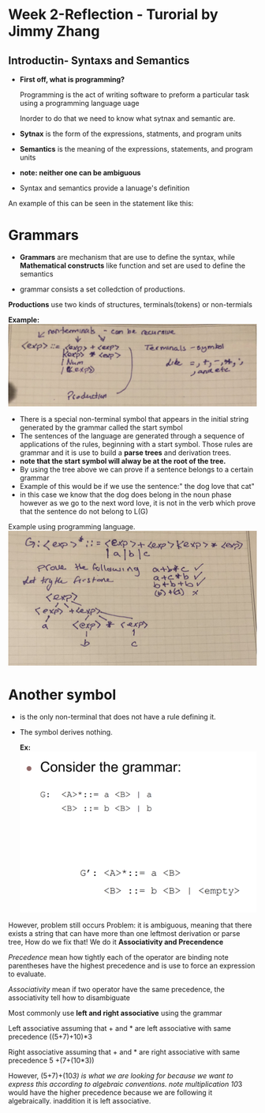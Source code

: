# Week 2-Reflection - Turorial by Jimmy Zhang
## Introductin- Syntaxs and Semantics
- **First off, what is programming?**

    Programming is the act of writing software to preform a particular task using a programming language uage

    Inorder to do that we need to know what sytnax and semantic are.

- **Sytnax** is the form of the expressions, statments, and  program units


- **Semantics** is the meaning of the expressions, statements, and program units
- **note: neither one can be ambiguous** 

- Syntax and semantics provide a lanuage's definition 

An example of this can be seen in the statement like this:

# Grammars
- **Grammars** are mechanism that are use to define the syntax, while **Mathematical constructs** like function and set are used to define the semantics

- grammar consists a set colledction of productions.

**Productions** use two kinds of structures, terminals(tokens) or non-termials

**Example:** ![grammar](grammar.JPG)

- There is a special non-terminal symbol that appears in the initial string generated by the grammar called the start symbol
- The sentences of the language are generated through a sequence of applications of the rules, beginning with a start symbol. Those rules are grammar and it is use to build a **parse trees** and derivation trees.
- **note that the start symbol will alway be at the root of the tree.**
- By using the tree above we can prove if a sentence belongs to a certain grammar 
- Example of this would be if we use the sentence:" the dog love that cat" 
- in this case we know that the dog does belong in the noun phase however as we go to the next word love, it is not in the verb  which prove that the sentence do not belong to L(G)

Example using programming language.
![ex1](ex1.JPG)
# Another symbol
- <empty> is the only non-terminal that does not have a rule defining it.
- The <empty> symbol derives nothing.
  
  **Ex:**![empty](empty.png)
  
However, problem still occurs 
Problem: it is ambiguous, meaning that there exists a string that can have more than one leftmost derivation or parse tree,
How do we fix that! We do it **Associativity and Precendence**
  
  *Precedence* mean how tightly each of the operator are binding
  note parentheses have the highest precedence and is use to force an expression to evaluate.
  
  *Associativity* mean if two operator have the same precedence, the associativity tell how to disambiguate
  
  Most commonly use **left and right associative**
  using the grammar
  
  Left associative
  assuming that + and * are left associative with same precedence 
  ((5+7)+10)*3
  
  Right associative
  assuming that + and * are right associative with same precedence 
  5 +(7+(10*3))
  
  However, (5+7)+(10*3) is what we are looking for because we want to express this according to algebraic conventions. note multiplication 10*3 would have the higher precedence because we are following it algebraically. inaddition it is left associative.







